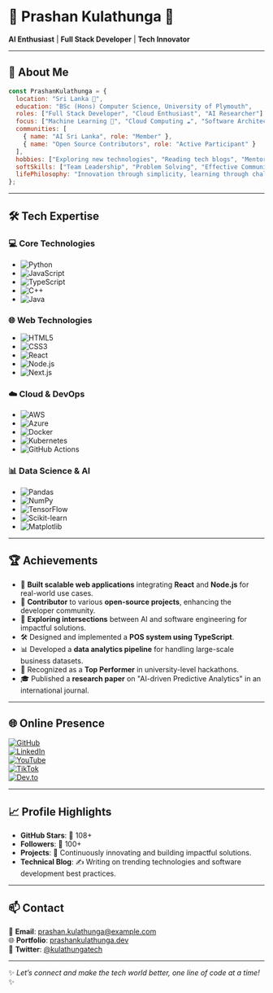 # 🌟 Prashan Kulathunga 🌟  
**AI Enthusiast** | **Full Stack Developer** | **Tech Innovator**  

---

## 👋 About Me  

```javascript
const PrashanKulathunga = {
  location: "Sri Lanka 🌴",
  education: "BSc (Hons) Computer Science, University of Plymouth",
  roles: ["Full Stack Developer", "Cloud Enthusiast", "AI Researcher"],
  focus: ["Machine Learning 🤖", "Cloud Computing ☁️", "Software Architecture 🛠️"],
  communities: [
    { name: "AI Sri Lanka", role: "Member" },
    { name: "Open Source Contributors", role: "Active Participant" }
  ],
  hobbies: ["Exploring new technologies", "Reading tech blogs", "Mentoring budding developers"],
  softSkills: ["Team Leadership", "Problem Solving", "Effective Communication"],
  lifePhilosophy: "Innovation through simplicity, learning through challenges 🚀",
};
```

---

## 🛠️ Tech Expertise  

### 💻 **Core Technologies**  
- ![Python](https://img.shields.io/badge/-Python-3776AB?logo=python&logoColor=white)
- ![JavaScript](https://img.shields.io/badge/-JavaScript-F7DF1E?logo=javascript&logoColor=black)
- ![TypeScript](https://img.shields.io/badge/-TypeScript-3178C6?logo=typescript&logoColor=white)
- ![C++](https://img.shields.io/badge/-C++-00599C?logo=cplusplus&logoColor=white)
- ![Java](https://img.shields.io/badge/-Java-007396?logo=java&logoColor=white)

### 🌐 **Web Technologies**  
- ![HTML5](https://img.shields.io/badge/-HTML5-E34F26?logo=html5&logoColor=white)
- ![CSS3](https://img.shields.io/badge/-CSS3-1572B6?logo=css3&logoColor=white)
- ![React](https://img.shields.io/badge/-React-61DAFB?logo=react&logoColor=black)
- ![Node.js](https://img.shields.io/badge/-Node.js-339933?logo=node.js&logoColor=white)
- ![Next.js](https://img.shields.io/badge/-Next.js-000000?logo=nextdotjs&logoColor=white)

### ☁️ **Cloud & DevOps**  
- ![AWS](https://img.shields.io/badge/-AWS-FF9900?logo=amazonaws&logoColor=white)
- ![Azure](https://img.shields.io/badge/-Azure-0078D4?logo=microsoftazure&logoColor=white)
- ![Docker](https://img.shields.io/badge/-Docker-2496ED?logo=docker&logoColor=white)
- ![Kubernetes](https://img.shields.io/badge/-Kubernetes-326CE5?logo=kubernetes&logoColor=white)
- ![GitHub Actions](https://img.shields.io/badge/-GitHub_Actions-2088FF?logo=githubactions&logoColor=white)

### 📊 **Data Science & AI**  
- ![Pandas](https://img.shields.io/badge/-Pandas-150458?logo=pandas&logoColor=white)
- ![NumPy](https://img.shields.io/badge/-NumPy-013243?logo=numpy&logoColor=white)
- ![TensorFlow](https://img.shields.io/badge/-TensorFlow-FF6F00?logo=tensorflow&logoColor=white)
- ![Scikit-learn](https://img.shields.io/badge/-Scikit--learn-F7931E?logo=scikitlearn&logoColor=white)
- ![Matplotlib](https://img.shields.io/badge/-Matplotlib-11557C?logo=python&logoColor=white)

---

## 🏆 Achievements  

- 🚀 **Built scalable web applications** integrating **React** and **Node.js** for real-world use cases.  
- 🤝 **Contributor** to various **open-source projects**, enhancing the developer community.  
- 🌟 **Exploring intersections** between AI and software engineering for impactful solutions.  
- 🛠️ Designed and implemented a **POS system using TypeScript**.  
- 📊 Developed a **data analytics pipeline** for handling large-scale business datasets.  
- 🏅 Recognized as a **Top Performer** in university-level hackathons.  
- 🎓 Published a **research paper** on "AI-driven Predictive Analytics" in an international journal.  

---

## 🌐 Online Presence  

[![GitHub](https://img.shields.io/badge/-GitHub-181717?logo=github&logoColor=white)](https://github.com/prashankulathunga)  
[![LinkedIn](https://img.shields.io/badge/-LinkedIn-0A66C2?logo=linkedin&logoColor=white)](https://linkedin.com/in/prashankulathunga)  
[![YouTube](https://img.shields.io/badge/-YouTube-FF0000?logo=youtube&logoColor=white)](https://www.youtube.com/channel/UCtyxYXf0XveBHBYPA2Io--w)  
[![TikTok](https://img.shields.io/badge/-TikTok-010101?logo=tiktok&logoColor=white)](https://www.tiktok.com/@prashankulathunga)  
[![Dev.to](https://img.shields.io/badge/-Dev.to-0A0A0A?logo=devdotto&logoColor=white)](https://dev.to/prashankulathunga)  

---

## 📈 Profile Highlights  

- **GitHub Stars**: 🌟 108+  
- **Followers**: 🙌 100+  
- **Projects**: 🚧 Continuously innovating and building impactful solutions.  
- **Technical Blog**: ✍️ Writing on trending technologies and software development best practices.  

---

## 📫 Contact  

📧 **Email**: prashan.kulathunga@example.com  
🌐 **Portfolio**: [prashankulathunga.dev](https://prashankulathunga.dev)  
📱 **Twitter**: [@kulathungatech](https://twitter.com/kulathungatech)  

---

✨ *Let’s connect and make the tech world better, one line of code at a time!* ✨
